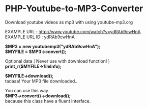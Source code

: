 PHP-Youtube-to-MP3-Converter
============================

Download youtube videos as mp3 with using youtube-mp3.org


EXAMPLE URL : http://www.youtube.com/watch?v=ydRAb9cwHnA<br>
EXAMPLE URL ID : ydRAb9cwHnA<br>

<b>$MP3 	= new youtubemp3("ydRAb9cwHnA");<br>
$MYFILE = $MP3->convert();</b><br>

Optional data ( Never use with download function! )<br>
<b>print_r($MYFILE->fileInfo);</b><br>

<b>$MYFILE->download();</b><br>
tadaaa! Your MP3 file downloaded...<br>
 
You can use this way <br>
<b>$MP3->convert()->download();</b><br>
because this class have a fluent interface.
